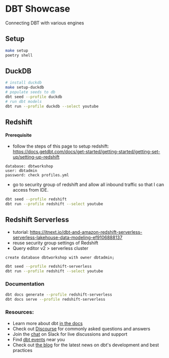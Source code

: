 # DBT Showcase

Connecting DBT with various engines


## Setup
```bash
make setup
poetry shell
```

## DuckDB

```bash
# install duckdb
make setup-duckdb
# populate seeds to db
dbt seed --profile duckdb
# run dbt models
dbt run --profile duckdb --select youtube
 ```

## Redshift

#### Prerequisite

- follow the steps of this page to setup redshift: https://docs.getdbt.com/docs/get-started/getting-started/getting-set-up/setting-up-redshift 

```
database: dbtworkshop
user: dbtadmin
password: check profiles.yml
```
- go to security group of redshift and allow all inbound traffic so that I can access from IDE.

```bash
dbt seed --profile redshift
dbt run --profile redshift --select youtube
```


## Redshift Serverless

- tutorial: https://itnext.io/dbt-and-amazon-redshift-serverless-serverless-lakehouse-data-modeling-ef9106888137
- reuse security group settings of Redshift
- Query editor v2 > serverless cluster
```
create database dbtworkshop with owner dbtadmin;
```

```bash
dbt seed --profile redshift-serverless
dbt run --profile redshift --select youtube
```

### Documentation 

```bash
dbt docs generate --profile redshift-serverless
dbt docs serve --profile redshift-serverless
```

### Resources:
- Learn more about dbt [in the docs](https://docs.getdbt.com/docs/introduction)
- Check out [Discourse](https://discourse.getdbt.com/) for commonly asked questions and answers
- Join the [chat](https://community.getdbt.com/) on Slack for live discussions and support
- Find [dbt events](https://events.getdbt.com) near you
- Check out [the blog](https://blog.getdbt.com/) for the latest news on dbt's development and best practices
